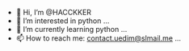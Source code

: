 - 👋 Hi, I’m @HACCKKER
- 👀 I’m interested in python ...
- 🌱 I’m currently learning python ...
- 📫 How to reach me: contact.uedim@slmail.me ...
